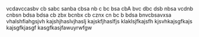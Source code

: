 vcdavccasbv
cb sabc sanba 
cbsa nb c
bc bsa cbA 
bvc dbc dsb nbsa
vcdnb cnbsn
bdsa bdsa 
cb zbx bcnbx
cb cznx cn
bc b bdsa
bnvcbsavxsa
vhalshfiahgsjvh
kajshjhaslvjhaslj
kajskfjhaslfjs
klaklsjfkajsfh
kjsvhkajsgfkajs
kajsgfkjasgf
kasgfkasjfawuyrwfgw
